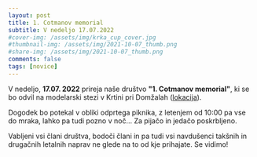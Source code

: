 ```yaml
---
layout: post
title: 1. Cotmanov memorial
subtitle: V nedeljo 17.07.2022
#cover-img: /assets/img/krka_cup_cover.jpg
#thumbnail-img: /assets/img/2021-10-07_thumb.png
#share-img: /assets/img/2021-10-07_thumb.png
comments: false
tags: [novice]
---
```


V nedeljo, **17.07. 2022**  prireja naše društvo **"1. Cotmanov memorial"**, ki se bo odvil na modelarski stezi v Krtini pri Domžalah ([lokacija](https://modraptica.si/lokacija/)).

Dogodek bo potekal v obliki odprtega piknika, z letenjem od 10:00 pa vse do mraka, lahko pa tudi pozno v noč… Za pijačo in jedačo poskrbljeno.

Vabljeni vsi člani društva, bodoči člani in pa tudi vsi navdušenci takšnih in drugačnih letalnih naprav ne glede na to od kje prihajate. Se vidimo!
